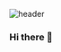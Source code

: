 ![header](https://capsule-render.vercel.app/api?type=waving&color=0:ff5a5a,100:6520b5&height=200&section=header&text=Jeongeon%20Sung&fontSize=90&fontColor=ffffff&fontAlignY=35&animation=twinkling)

### Hi there 👋

<!--0:ffe6f8,100:e7e7ff
**sungjeongeon/sungjeongeon** is a ✨ _special_ ✨ repository because its `README.md` (this file) appears on your GitHub profile.

Here are some ideas to get you started:

- 🔭 I’m currently working on ...
- 🌱 I’m currently learning ...
- 👯 I’m looking to collaborate on ...
- 🤔 I’m looking for help with ...
- 💬 Ask me about ...
- 📫 How to reach me: ...
- 😄 Pronouns: ...
- ⚡ Fun fact: ...
-->
